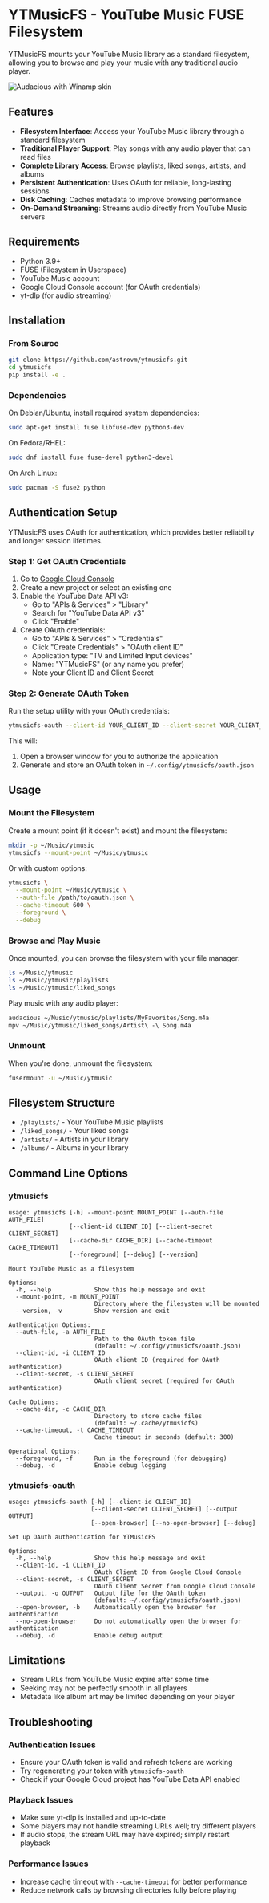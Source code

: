 # YTMusicFS - YouTube Music FUSE Filesystem

YTMusicFS mounts your YouTube Music library as a standard filesystem, allowing you to browse and play your music with any traditional audio player.

![Audacious with Winamp skin](https://github.com/user-attachments/assets/f148ef9e-90b1-4eca-86fd-02973209ff88)

## Features

- **Filesystem Interface**: Access your YouTube Music library through a standard filesystem
- **Traditional Player Support**: Play songs with any audio player that can read files
- **Complete Library Access**: Browse playlists, liked songs, artists, and albums
- **Persistent Authentication**: Uses OAuth for reliable, long-lasting sessions
- **Disk Caching**: Caches metadata to improve browsing performance
- **On-Demand Streaming**: Streams audio directly from YouTube Music servers

## Requirements

- Python 3.9+
- FUSE (Filesystem in Userspace)
- YouTube Music account
- Google Cloud Console account (for OAuth credentials)
- yt-dlp (for audio streaming)

## Installation

### From Source

```bash
git clone https://github.com/astrovm/ytmusicfs.git
cd ytmusicfs
pip install -e .
```

### Dependencies

On Debian/Ubuntu, install required system dependencies:

```bash
sudo apt-get install fuse libfuse-dev python3-dev
```

On Fedora/RHEL:

```bash
sudo dnf install fuse fuse-devel python3-devel
```

On Arch Linux:

```bash
sudo pacman -S fuse2 python
```

## Authentication Setup

YTMusicFS uses OAuth for authentication, which provides better reliability and longer session lifetimes.

### Step 1: Get OAuth Credentials

1. Go to [Google Cloud Console](https://console.cloud.google.com/)
2. Create a new project or select an existing one
3. Enable the YouTube Data API v3:
   - Go to "APIs & Services" > "Library"
   - Search for "YouTube Data API v3"
   - Click "Enable"
4. Create OAuth credentials:
   - Go to "APIs & Services" > "Credentials"
   - Click "Create Credentials" > "OAuth client ID"
   - Application type: "TV and Limited Input devices"
   - Name: "YTMusicFS" (or any name you prefer)
   - Note your Client ID and Client Secret

### Step 2: Generate OAuth Token

Run the setup utility with your OAuth credentials:

```bash
ytmusicfs-oauth --client-id YOUR_CLIENT_ID --client-secret YOUR_CLIENT_SECRET
```

This will:

1. Open a browser window for you to authorize the application
2. Generate and store an OAuth token in `~/.config/ytmusicfs/oauth.json`

## Usage

### Mount the Filesystem

Create a mount point (if it doesn't exist) and mount the filesystem:

```bash
mkdir -p ~/Music/ytmusic
ytmusicfs --mount-point ~/Music/ytmusic
```

Or with custom options:

```bash
ytmusicfs \
  --mount-point ~/Music/ytmusic \
  --auth-file /path/to/oauth.json \
  --cache-timeout 600 \
  --foreground \
  --debug
```

### Browse and Play Music

Once mounted, you can browse the filesystem with your file manager:

```bash
ls ~/Music/ytmusic
ls ~/Music/ytmusic/playlists
ls ~/Music/ytmusic/liked_songs
```

Play music with any audio player:

```bash
audacious ~/Music/ytmusic/playlists/MyFavorites/Song.m4a
mpv ~/Music/ytmusic/liked_songs/Artist\ -\ Song.m4a
```

### Unmount

When you're done, unmount the filesystem:

```bash
fusermount -u ~/Music/ytmusic
```

## Filesystem Structure

- `/playlists/` - Your YouTube Music playlists
- `/liked_songs/` - Your liked songs
- `/artists/` - Artists in your library
- `/albums/` - Albums in your library

## Command Line Options

### ytmusicfs

```
usage: ytmusicfs [-h] --mount-point MOUNT_POINT [--auth-file AUTH_FILE]
                 [--client-id CLIENT_ID] [--client-secret CLIENT_SECRET]
                 [--cache-dir CACHE_DIR] [--cache-timeout CACHE_TIMEOUT]
                 [--foreground] [--debug] [--version]

Mount YouTube Music as a filesystem

Options:
  -h, --help            Show this help message and exit
  --mount-point, -m MOUNT_POINT
                        Directory where the filesystem will be mounted
  --version, -v         Show version and exit

Authentication Options:
  --auth-file, -a AUTH_FILE
                        Path to the OAuth token file
                        (default: ~/.config/ytmusicfs/oauth.json)
  --client-id, -i CLIENT_ID
                        OAuth client ID (required for OAuth authentication)
  --client-secret, -s CLIENT_SECRET
                        OAuth client secret (required for OAuth authentication)

Cache Options:
  --cache-dir, -c CACHE_DIR
                        Directory to store cache files
                        (default: ~/.cache/ytmusicfs)
  --cache-timeout, -t CACHE_TIMEOUT
                        Cache timeout in seconds (default: 300)

Operational Options:
  --foreground, -f      Run in the foreground (for debugging)
  --debug, -d           Enable debug logging
```

### ytmusicfs-oauth

```
usage: ytmusicfs-oauth [-h] [--client-id CLIENT_ID]
                       [--client-secret CLIENT_SECRET] [--output OUTPUT]
                       [--open-browser] [--no-open-browser] [--debug]

Set up OAuth authentication for YTMusicFS

Options:
  -h, --help            Show this help message and exit
  --client-id, -i CLIENT_ID
                        OAuth Client ID from Google Cloud Console
  --client-secret, -s CLIENT_SECRET
                        OAuth Client Secret from Google Cloud Console
  --output, -o OUTPUT   Output file for the OAuth token
                        (default: ~/.config/ytmusicfs/oauth.json)
  --open-browser, -b    Automatically open the browser for authentication
  --no-open-browser     Do not automatically open the browser for authentication
  --debug, -d           Enable debug output
```

## Limitations

- Stream URLs from YouTube Music expire after some time
- Seeking may not be perfectly smooth in all players
- Metadata like album art may be limited depending on your player

## Troubleshooting

### Authentication Issues

- Ensure your OAuth token is valid and refresh tokens are working
- Try regenerating your token with `ytmusicfs-oauth`
- Check if your Google Cloud project has YouTube Data API enabled

### Playback Issues

- Make sure yt-dlp is installed and up-to-date
- Some players may not handle streaming URLs well; try different players
- If audio stops, the stream URL may have expired; simply restart playback

### Performance Issues

- Increase cache timeout with `--cache-timeout` for better performance
- Reduce network calls by browsing directories fully before playing

